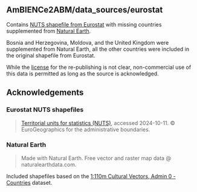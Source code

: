 ## AmBIENCe2ABM/data_sources/eurostat

Contains [NUTS shapefile from Eurostat](https://ec.europa.eu/eurostat/web/gisco/geodata/statistical-units/territorial-units-statistics)
with missing countries supplemented from [Natural Earth](https://www.naturalearthdata.com/).

Bosnia and Herzegovina, Moldova, and the United Kingdom were supplemented from Natural Earth,
all the other countries were included in the original shapefile from Eurostat.

While the [license](https://ec.europa.eu/eurostat/web/main/help/copyright-notice)
for the re-publishing is not clear, non-commercial use of this data is permitted as long
as the source is acknowledged.


## Acknowledgements

### Eurostat NUTS shapefiles

>[Territorial units for statistics (NUTS)](https://ec.europa.eu/eurostat/web/gisco/geodata/statistical-units/territorial-units-statistics),
>accessed 2024-10-11.
>© EuroGeographics for the administrative boundaries.


### Natural Earth

>Made with Natural Earth. Free vector and raster map data @ naturalearthdata.com.

Included shapefiles based on the
[1:110m Cultural Vectors, Admin 0 - Countries](https://www.naturalearthdata.com/downloads/110m-cultural-vectors/)
dataset.